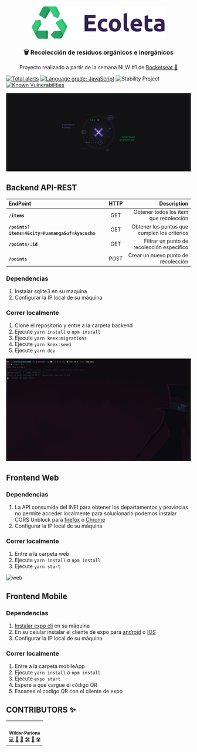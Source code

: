 <p align="center">
  <a href="#">
    <img src="./web/src/assets/logo.svg" alt="ecoleta logo">
  </a>
</p>

<h3 align="center">🗑️ Recolección de residuos orgánicos e inorgánicos</h3>
<p align="center">Proyecto realizado a partir de la semana NLW #1 de <a href="https://rocketseat.com.br/">Rocketseat 🚀</a> </p> 

[![Total alerts](https://img.shields.io/lgtm/alerts/g/wilderPariona/ecoleta.svg?logo=lgtm&logoWidth=18)](https://lgtm.com/projects/g/wilderPariona/ecoleta/alerts/)
[![Language grade: JavaScript](https://img.shields.io/lgtm/grade/javascript/g/wilderPariona/ecoleta.svg?logo=lgtm&logoWidth=18)](https://lgtm.com/projects/g/wilderPariona/ecoleta/context:javascript)
![Stability Project][stability-image]
[![Known Vulnerabilities](https://snyk.io/test/github/wilderPariona/ecoleta/badge.svg)](https://snyk.io/test/github/wilderPariona/ecoleta)



<img src="https://raw.githubusercontent.com/jhonPariona/images/master/nexlewveweek/2560x1080.jpg" alt="NLW logo">

## Backend API-REST



| EndPoint             |  HTTP  |                       Description |
| :------------------- | :----: | --------------------------------------: |
| **`/items`**         |  GET   | Obtener todos los item que recolección |
| **`/points?items=4&city=Huamanga&uf=Ayacucho`**        |  GET   | Obtener los puntos que cumplen los criterios |
| **`/points/:id`**     |  GET  |                Filtrar un punto de recolección especifico |
| **`/points`** |  POST   |           Crear un nuevo punto de recolección |

### Dependencias

1. Instalar sqlite3 en su maquina
2. Configurar la IP local de su máquina

### Correr localmente

1. Clone el repositorio y entre a la carpeta backend
2. Ejecute `yarn install` o `npm install`
3. Ejecute `yarn knex:migrations`
4. Ejecute `yarn knex:seed`
5. Ejecute `yarn dev`

![Backend](https://raw.githubusercontent.com/jhonPariona/images/master/nexlewveweek/primero.gif)

## Frontend Web

### Dependencias

1. La API consumida del INEI para obtener los departamentos y provincias no permite acceder localmente para solucionarlo podemos instalar CORS Unblock para [firefox](https://addons.mozilla.org/es/firefox/addon/cors-unblock/?src=search) o [Chrome](https://chrome.google.com/webstore/detail/cors-unblock/lfhmikememgdcahcdlaciloancbhjino)
2. Configurar la IP local de su máquina

### Correr localmente

1. Entre a la carpeta web
2. Ejecute `yarn install` o `npm install`
3. Ejecute `yarn start`

![web](https://raw.githubusercontent.com/jhonPariona/images/master/nexlewveweek/web%20prueba.gif)

## Frontend Mobile

### Dependencias

1. [Instalar expo cli](https://docs.expo.io/workflow/expo-cli/#installation) en su máquina
2. En su celular instalar el cliente de expo para [android](https://play.google.com/store/apps/details?id=host.exp.exponent&referrer=www) o  [IOS](https://apps.apple.com/app/apple-store/id982107779)
2. Configurar la IP local de su máquina

### Correr localmente

1. Entre a la carpeta mobileApp
2. Ejecute `yarn install` o `npm install`
3. Ejecute `expo start`
4. Espere a que cargue el código QR
5. Escanee el codigo QR con el cliente de expo


## CONTRIBUTORS ✨

<table>
  <tr>
    <td align="center"><a href="https://github.com/wilderPariona"><img src="https://avatars3.githubusercontent.com/u/46570334?s=460&u=f4431e9164f5d719945b16feb676ddc2a7d9666c&v=4" width="100px;" alt=""/><br /><sub><b>Wilder Pariona</b></sub></a><br /><a href="https://github.com/wilderPariona/devVideos/commits?author=wilderPariona" title="Code">💻</a> <a href="#design-wilderPariona" title="Design">🎨</a> <a href="https://github.com/wilderPariona/devVideos/commits?author=wilderPariona" title="Documentation">📖</a> <a href="#infra-wilderPariona" title="Infrastructure (Hosting, Build-Tools, etc)">🛠️</a> <a href="#maintenance-wilderPariona" title="Maintenance">🚧</a> <a href="https://github.com/wilderPariona/devVideos/commits?author=wilderPariona" title="Tests">☢️</a></td>
  </tr>
</table>




[stability-image]: https://img.shields.io/badge/stability-work_in_progress-lightgrey.svg
